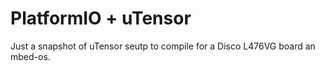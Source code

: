 # PlatformIO + uTensor 

Just a snapshot of uTensor seutp to compile for a Disco L476VG board an mbed-os.
